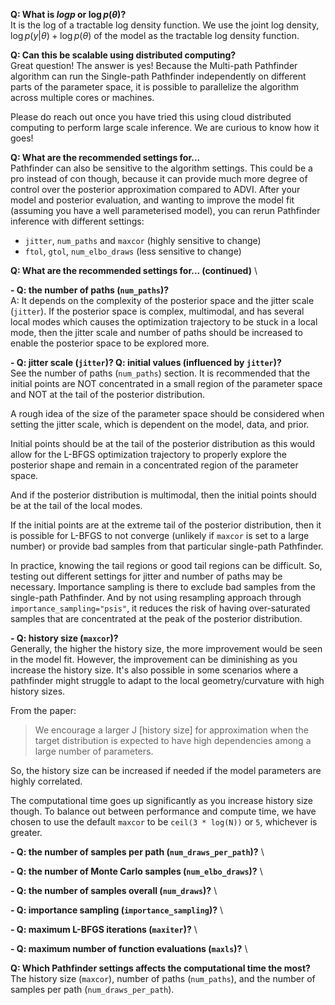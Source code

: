 **Q: What is $log p$ or $\log p(\theta)$?** \
It is the log of a tractable log density function. We use the joint log density, $\log p(y | \theta) + \log p(\theta)$ of the model as the tractable log density function.

**Q: Can this be scalable using distributed computing?** \
Great question! The answer is yes! Because the Multi-path Pathfinder algorithm can run the Single-path Pathfinder independently on different parts of the parameter space, it is possible to parallelize the algorithm across multiple cores or machines.

Please do reach out once you have tried this using cloud distributed computing to perform large scale inference. We are curious to know how it goes!


**Q: What are the recommended settings for...** \
Pathfinder can also be sensitive to the algorithm settings. This could be a pro instead of con though, because it can provide much more degree of control over the posterior approximation compared to ADVI. After your model and posterior evaluation, and wanting to improve the model fit (assuming you have a well parameterised model), you can rerun Pathfinder inference with different settings:

- `jitter`, `num_paths` and `maxcor` (highly sensitive to change)
- `ftol`, `gtol`, `num_elbo_draws` (less sensitive to change)

**Q: What are the recommended settings for... (continued)** \

**- Q: the number of paths (`num_paths`)?** \
  A: It depends on the complexity of the posterior space and the jitter scale (`jitter`). If the posterior space is complex, multimodal, and has several local modes which causes the optimization trajectory to be stuck in a local mode, then the jitter scale and number of paths should be increased to enable the posterior space to be explored more.

**- Q: jitter scale (`jitter`)? Q: initial values (influenced by `jitter`)?** \
  See the number of paths (`num_paths`) section. It is recommended that the initial points are NOT concentrated in a small region of the parameter space and NOT at the tail of the posterior distribution. 
  
  A rough idea of the size of the parameter space should be considered when setting the jitter scale, which is dependent on the model, data, and prior.

  Initial points should be at the tail of the posterior distribution as this would allow for the L-BFGS optimization trajectory to properly explore the posterior shape and remain in a concentrated region of the parameter space.
  
  And if the posterior distribution is multimodal, then the initial points should be at the tail of the local modes. 
  
  If the initial points are at the extreme tail of the posterior distribution, then it is possible for L-BFGS to not converge (unlikely if `maxcor` is set to a large number) or provide bad samples from that particular single-path Pathfinder.
  
  In practice, knowing the tail regions or good tail regions can be difficult. So, testing out different settings for jitter and number of paths may be necessary. Importance sampling is there to exclude bad samples from the single-path Pathfinder. And by not using resampling approach through `importance_sampling="psis"`, it reduces the risk of having over-saturated samples that are concentrated at the peak of the posterior distribution.




**- Q: history size (`maxcor`)?** \
  Generally, the higher the history size, the more improvement would be seen in the model fit. However, the improvement can be diminishing as you increase the history size. It's also possible in some scenarios where a pathfinder might struggle to adapt to the local geometry/curvature with high history sizes.

  From the paper:
  > We encourage a larger J [history size] for approximation when the target distribution is expected to have high dependencies among a large number of parameters.

  So, the history size can be increased if needed if the model parameters are highly correlated.
  
  The computational time goes up significantly as you increase history size though. To balance out between performance and compute time, we have chosen to use the default `maxcor` to be `ceil(3 * log(N))` or `5`, whichever is greater. 

**- Q: the number of samples per path (`num_draws_per_path`)?** \

**- Q: the number of Monte Carlo samples (`num_elbo_draws`)?** \

**- Q: the number of samples overall (`num_draws`)?** \

**- Q: importance sampling (`importance_sampling`)?** \

**- Q: maximum L-BFGS iterations (`maxiter`)?** \

**- Q: maximum number of function evaluations (`maxls`)?** \


**Q: Which Pathfinder settings affects the computational time the most?** \
The history size (`maxcor`), number of paths (`num_paths`), and the number of samples per path (`num_draws_per_path`). 


